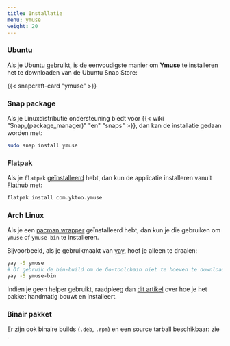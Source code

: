 ```yaml
---
title: Installatie
menu: ymuse
weight: 20
---
```


### Ubuntu

Als je Ubuntu gebruikt, is de eenvoudigste manier om **Ymuse** te installeren het te downloaden van de Ubuntu Snap Store:

{{< snapcraft-card "ymuse" >}}

### Snap package

Als je Linuxdistributie ondersteuning biedt voor {{< wiki "Snap_(package_manager)" "en" "snaps" >}}, dan kan de installatie gedaan worden met:

```bash
sudo snap install ymuse
```

### Flatpak

Als je `flatpak` [geïnstalleerd](https://flatpak.org/setup/) hebt, dan kun de applicatie installeren vanuit [Flathub](https://flathub.org/apps/details/com.yktoo.ymuse) met:

```bash
flatpak install com.yktoo.ymuse
```

### Arch Linux

Als je een [pacman wrapper](https://wiki.archlinux.org/index.php/AUR_helpers#Pacman_wrappers) geïnstalleerd hebt, dan kun je die gebruiken om `ymuse` of `ymuse-bin` te installeren.

Bijvoorbeeld, als je gebruikmaakt van [yay](https://github.com/Jguer/yay), hoef je alleen te draaien:

```bash
yay -S ymuse
# Of gebruik de bin-build om de Go-toolchain niet te hoeven te downloaden
yay -S ymuse-bin
```
Indien je geen helper gebruikt, raadpleeg dan [dit artikel](https://wiki.archlinux.org/index.php/Arch_User_Repository#Installing_and_upgrading_packages) over hoe je het pakket handmatig bouwt en installeert.

### Binair pakket

Er zijn ook binaire builds (`.deb`, `.rpm`) en een source tarball beschikbaar: zie [](download).
